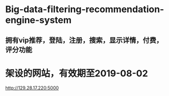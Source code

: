 # Big-data-filtering-recommendation-engine-system
## 拥有vip推荐，登陆，注册，搜索，显示详情，付费，评分功能


# 架设的网站，有效期至2019-08-02  

http://129.28.17.220:5000
